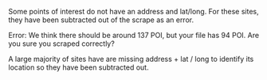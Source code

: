 Some points of interest do not have an address and lat/long. For these sites, they have been subtracted out of the scrape as an error. 

Error: We think there should be around 137 POI, but your file has 94 POI. Are you sure you scraped correctly?

A large majority of sites have are missing address + lat / long to identify its location so they have been subtracted out.